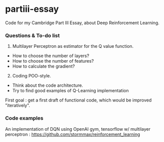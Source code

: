 # partiii-essay
Code for my Cambridge Part III Essay, about Deep Reinforcement Learning.

### Questions & To-do list
1. Multilayer Perceptron as estimator for the Q value function.
  - How to choose the number of layers?
  - How to choose the number of features?
  - How to calculate the gradient?

2. Coding POO-style.
  - Think about the code architecture.
  - Try to find good examples of Q-Learning implementation
  
First goal : get a first draft of functional code, which would be improved "iteratively".

### Code examples 
An implementation of DQN using OpenAI gym, tensorflow w/ multilayer perceptron :
https://github.com/stormmax/reinforcement_learning
